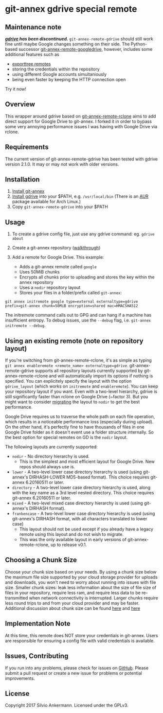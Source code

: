 # git-annex gdrive special remote

## Maintenance note
___[gdrive](https://github.com/prasmussen/gdrive) has been discontinued.___ `git-annex-remote-gdrive` should still work fine until maybe Google changes something on their side. The Python-based successor [git-annex-remote-googledrive](https://github.com/Lykos153/git-annex-remote-googledrive), however, includes some additional features such as

* [exporttree remotes](https://git-annex.branchable.com/git-annex-export)
* storing the credentials within the repository
* using different Google accounts simultaniously
* being even faster by keeping the HTTP connection open

Try it now!

## Overview
This wrapper around gdrive based on [git-annex-remote-rclone](https://github.com/DanielDent/git-annex-remote-rclone) aims to add direct support for Google Drive to git-annex. I forked it in order to bypass some very annoying performance issues I was having with Google Drive via rclone.


## Requirements
The current version of git-annex-remote-gdrive has been tested with gdrive version 2.1.0. It may or may not work with older versions.

## Installation

   1. [Install git-annex](https://git-annex.branchable.com/install/)
   2. [Install gdrive](https://github.com/prasmussen/gdrive) into your $PATH, e.g. `/usr/local/bin` (There is an [AUR](https://aur.archlinux.org/packages/git-annex-remote-gdrive) package available for Arch Linux.)
   3. Copy `git-annex-remote-gdrive` into your $PATH

## Usage

1. To create a gdrive config file, just use any gdrive command: eg. `gdrive about`
2. Create a git-annex repository ([walkthrough](https://git-annex.branchable.com/walkthrough/))
3. Add a remote for Google Drive. This example:

   * Adds a git-annex remote called `google`
   * Uses 50MiB chunks
   * Encrypts all chunks prior to uploading and stores the key within the annex repository
   * Uses a `nodir` repository layout
   * Stores your files in a folder/prefix called `git-annex`:

```
git annex initremote google type=external externaltype=gdrive prefix=git-annex chunk=50MiB encryption=shared mac=HMACSHA512
```
The initremote command calls out to GPG and can hang if a machine has insufficient entropy. To debug issues, use the `--debug` flag, i.e. `git-annex initremote --debug`.

## Using an existing remote (note on repository layout)

If you're switching from git-annex-remote-rclone, it's as simple as typing `git annex enableremote <remote_name> externaltype=gdrive`. git-annex-remote-gdrive supports all repository layouts currently supported by git-annex-remote-rclone and will automatically import its options if nothing is specified. You can explicitely specify the layout with the option `gdrive_layout` (which works on `initremote` and `enableremote`). You can keep your repository layout if you want. Even with a two-level hierarchy, gdrive is still significantly faster than rclone on Google Drive (~factor 3).  But you might want to consider [migrating](https://github.com/Lykos153/git-annex-remote-gdrive/tree/master/migrations) the layout to `nodir` to get the best performance.

Google Drive requires us to traverse the whole path on each file operation, which results in a noticeable performance loss (especially during upload). On the other hand, it's perfectly fine to have thousands of files in one Google Drive folder as it doesn't event use a folder structure internally. So the best option for special remotes on GD is the `nodir` layout.

The following layouts are currently supported:
 * `nodir` - No directory hierarchy is used.
    * This is the simplest and most efficient layout for Google Drive. New repos should always use is.
 * `lower` - A two-level lower case directory hierarchy is used (using git-annex's DIRHASH-LOWER MD5-based format). This choice requires git-annex 6.20160511 or later.
 * `directory` - A two-level lower case directory hierarchy is used, along with the key name as a 3rd level nested directory. This choice requires git-annex 6.20160511 or later.
 * `mixed` - A two-level mixed case directory hierarchy is used (using git-annex's DIRHASH format).
 * `frankencase` - A two-level lower case directory hierarchy is used (using git-annex's DIRHASH format, with all characters translated to lower case)
    * This layout should not be used except if you already have a legacy remote using this layout and do not wish to migrate.
    * This was the only available layout in early versions of git-annex-remote-rclone, up to release v0.1.

## Choosing a Chunk Size

Choose your chunk size based on your needs. By using a chunk size below the maximum file size supported by
your cloud storage provider for uploads and downloads, you won't need to worry about running into issues with file size.
Smaller chunk sizes: leak less information about the size of file size of files in your repository, require less ram,
and require less data to be re-transmitted when network connectivity is interrupted. Larger chunks require less round
trips to and from your cloud provider and may be faster. Additional discussion about chunk size can be found
[here](https://git-annex.branchable.com/chunking/) and [here](https://github.com/DanielDent/git-annex-remote-rclone/issues/1)

## Implementation Note

At this time, this remote does NOT store your credentials in git-annex. Users are responsible for ensuring a
config file with valid credentials is available.

## Issues, Contributing

If you run into any problems, please check for issues on [GitHub](https://github.com/Lykos153/git-annex-remote-gdrive/issues).
Please submit a pull request or create a new issue for problems or potential improvements.

## License

Copyright 2017 Silvio Ankermann. Licensed under the GPLv3.
